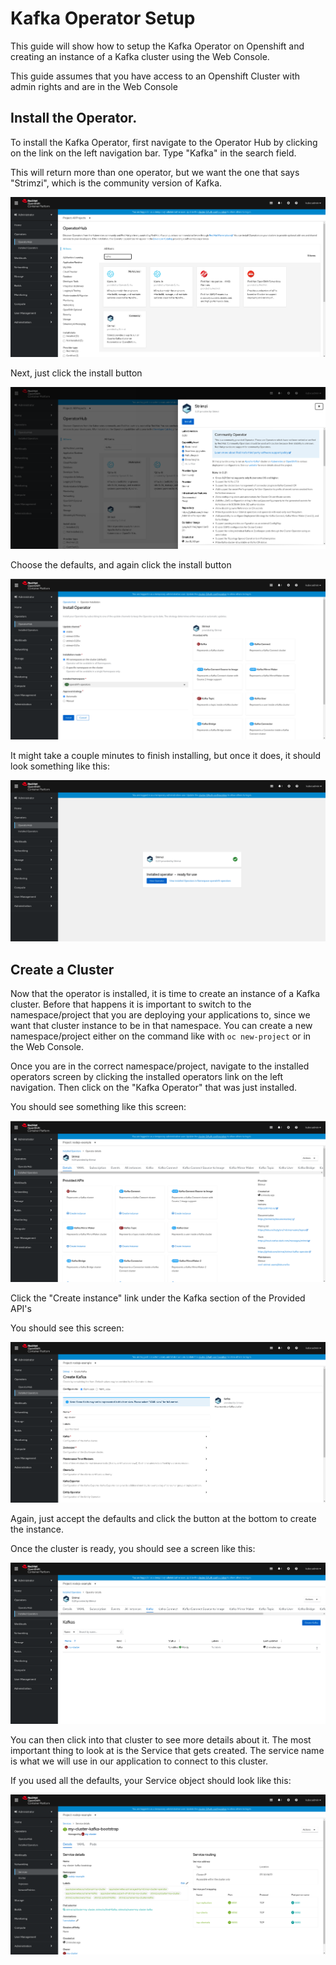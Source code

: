 # Kafka Operator Setup

This guide will show how to setup the Kafka Operator on Openshift and creating an instance of a Kafka cluster using the Web Console.

This guide assumes that you have access to an Openshift Cluster with admin rights and are in the Web Console

## Install the Operator.

To install the Kafka Operator, first navigate to the Operator Hub by clicking on the link on the left navigation bar.  Type "Kafka" in the search field.

This will return more than one operator, but we want the one that says "Strimzi", which is the community version of Kafka.

![Operator Hub Choose Kafka](./assets/reactive-example-install-operator-01.png)


Next, just click the install button

![Install Kafka Operator](./assets/reactive-example-install-operator-02.png)


Choose the defaults, and again click the install button

![Install Kafka Operator](./assets/reactive-example-install-operator-03.png)

It might take a couple minutes to finish installing, but once it does, it should look something like this:

![Install Kafka Operator](./assets/reactive-example-install-operator-05.png)


## Create a Cluster

Now that the operator is installed, it is time to create an instance of a Kafka cluster.  Before that happens it is important to switch to the namespace/project that you are deploying your applications to, since we want that cluster instance to be in that namespace.  You can create a new namespace/project either on the command like with `oc new-project` or in the Web Console.

Once you are in the correct namespace/project, navigate to the installed operators screen by clicking the installed operators link on the left navigation.  Then click on the "Kafka Operator" that was just installed.

You should see something like this screen:

![Kafka Install cluster](./assets/reactive-example-kafka-instance-01.png)

Click the "Create instance" link under the Kafka section of the Provided API's

You should see this screen:

![Kafka Install cluster](./assets/reactive-example-kafka-instance-02.png)

Again,  just accept the defaults and click the button at the bottom to create the instance.

Once the cluster is ready, you should see a screen like this:

![Kafka Install cluster](./assets/reactive-example-kafka-install-03.png)

You can then click into that cluster to see more details about it.  The most important thing to look at is the Service that gets created.  The service name is what we will use in our application to connect to this cluster.

If you used all the defaults, your Service object should look like this:

![Kafka Install cluster](./assets/reactive-example-kafka-service.png)

